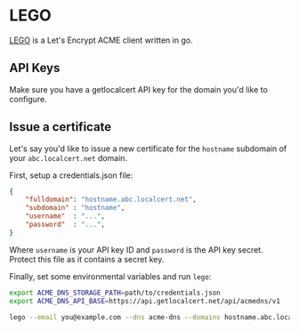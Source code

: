 # LEGO

[LEGO](https://github.com/go-acme/lego) is a Let's Encrypt ACME client written in go.

## API Keys

Make sure you have a getlocalcert API key for the domain you'd like to configure.

## Issue a certificate

Let's say you'd like to issue a new certificate for the `hostname` subdomain of your `abc.localcert.net` domain.

First, setup a credentials.json file:

``` json title="credentials.json"
{
    "fulldomain": "hostname.abc.localcert.net",
    "subdomain" : "hostname",
    "username"  : "...",
    "password"  : "...",
}
```

Where `username` is your API key ID and `password` is the API key secret.
Protect this file as it contains a secret key.

Finally, set some environmental variables and run `lego`:

``` bash
export ACME_DNS_STORAGE_PATH=path/to/credentials.json
export ACME_DNS_API_BASE=https://api.getlocalcert.net/api/acmedns/v1

lego --email you@example.com --dns acme-dns --domains hostname.abc.localcert.net run
```




